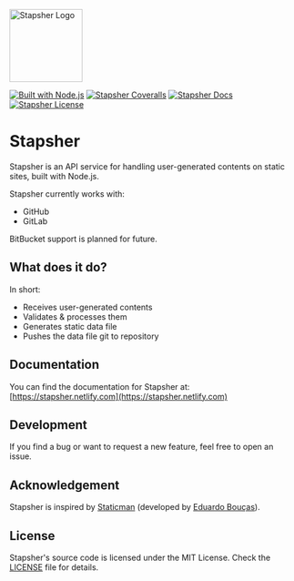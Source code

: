 [<img alt="Stapsher Logo" src="https://raw.githubusercontent.com/extraStatic/stapsher-docs/master/static/logo.svg?sanitize=true" width="128px">](#stapsher)

[![Built with Node.js](https://img.shields.io/badge/built_with-node.js-brightgreen.svg?style=for-the-badge)](#stapsher)
[![Stapsher Coveralls](https://img.shields.io/coveralls/github/extraStatic/stapsher.svg?style=for-the-badge)](https://coveralls.io/github/extraStatic/stapsher)
[![Stapsher Docs](https://img.shields.io/badge/docs-stapsher-blue.svg?style=for-the-badge)](https://stapsher.netlify.com)
[![Stapsher License](https://img.shields.io/github/license/extraStatic/stapsher.svg?style=for-the-badge)](https://github.com/extraStatic/stapsher/blob/master/LICENSE)

# Stapsher 

Stapsher is an API service for handling user-generated contents on static sites, built with Node.js.

Stapsher currently works with:

- GitHub
- GitLab

BitBucket support is planned for future.

## What does it do?

In short:

- Receives user-generated contents
- Validates & processes them
- Generates static data file
- Pushes the data file git to repository

## Documentation

You can find the documentation for Stapsher at: [https://stapsher.netlify.com](https://stapsher.netlify.com)

## Development

If you find a bug or want to request a new feature, feel free to open an issue.

## Acknowledgement

Stapsher is inspired by [Staticman](https://github.com/eduardoboucas/staticman) (developed by [Eduardo Bouças](https://github.com/eduardoboucas)).

## License

Stapsher's source code is licensed under the MIT License. Check the [LICENSE](https://github.com/extraStatic/stapsher/blob/master/LICENSE) file for details.
